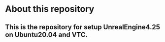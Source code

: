 # About this repository

## This is the repository for setup UnrealEngine4.25 on Ubuntu20.04 and VTC. 